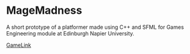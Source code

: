 # MageMadness
A short prototype of a platformer made using C++ and SFML for Games Engineering module at Edinburgh Napier University.

[GameLink](https://edgarx33.itch.io/mage-madness)
